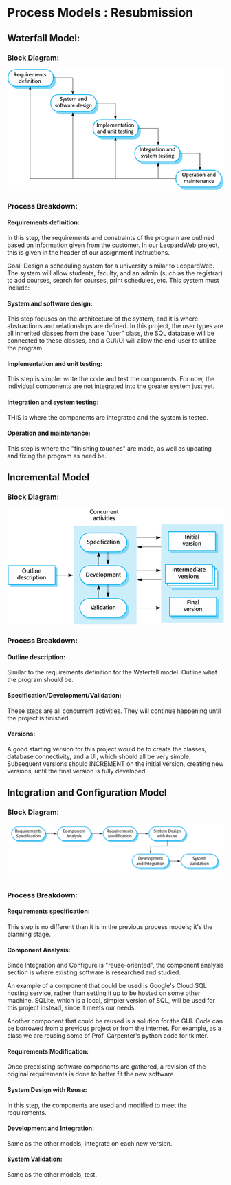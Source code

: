 # Process Models : Resubmission
## Waterfall Model:
### Block Diagram:
![waterfall_base.png](waterfall_base.png)

### Process Breakdown:
#### Requirements definition:
In this step, the requirements and constraints of the program are outlined based on information given from the customer. In our LeopardWeb project, this is given in the header of our assignment instructions.

Goal: Design a scheduling system for a university similar to LeopardWeb. The system will
allow students, faculty, and an admin (such as the registrar) to add courses, search for courses, print schedules, etc. This system must include:
#### System and software design:
This step focuses on the architecture of the system, and it is where abstractions and relationships are defined. In this project, the user types are all inherited classes from the base "user" class, the SQL database will be connected to these classes, and a GUI/UI will allow the end-user to utilize the program. 
#### Implementation and unit testing:
This step is simple: write the code and test the components. For now, the individual components are not integrated into the greater system just yet.
#### Integration and system testing:
THIS is where the components are integrated and the system is tested. 
#### Operation and maintenance:
This step is where the "finishing touches" are made, as well as updating and fixing the program as need be.


## Incremental Model
### Block Diagram:
![incremental_base.png](incremental_base.png)
### Process Breakdown:
#### Outline description:
Similar to the requirements definition for the Waterfall model. Outline what the program should be.
#### Specification/Development/Validation:
These steps are all concurrent activities. They will continue happening until the project is finished.
#### Versions:
A good starting version for this project would be to create the classes, database connectivity, and a UI, which should all be very simple. Subsequent versions should INCREMENT on the initial version, creating new versions, until the final version is fully developed.  



## Integration and Configuration Model
### Block Diagram:
![integration_base.png](integration_base.png)

### Process Breakdown:
#### Requirements specification:
This step is no different than it is in the previous process models; it's the planning stage.
#### Component Analysis:
Since Integration and Configure is "reuse-oriented", the component analysis section is where existing software is researched and studied. 

An example of a component that could be used is Google's Cloud SQL hosting service, rather than setting it up to be hosted on some other machine. SQLite, which is a local, simpler version of SQL, will be used for this project instead, since it meets our needs. 

Another component that could be reused is a solution for the GUI. Code can be borrowed from a previous project or from the internet. For example, as a class we are reusing some of Prof. Carpenter's python code for tkinter.
#### Requirements Modification:
Once preexisting software components are gathered, a revision of the original requirements is done to better fit the new software.
#### System Design with Reuse:
In this step, the components are used and modified to meet the requirements.
#### Development and Integration:
Same as the other models, integrate on each new version.
#### System Validation:
Same as the other models, test.